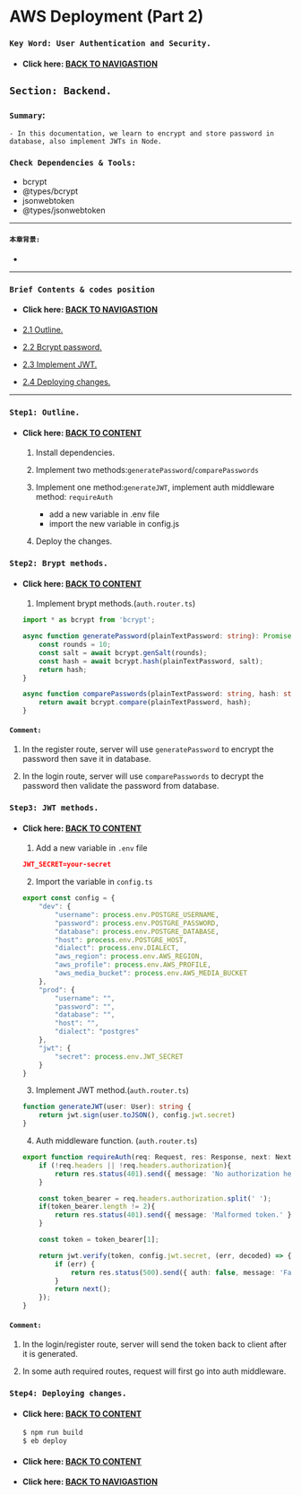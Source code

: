 # AWS Deployment (Part 2)

### `Key Word: User Authentication and Security.`

- #### Click here: [BACK TO NAVIGASTION](https://github.com/DonghaoWu/WebDev-tools-demo/blob/master/README.md)

## `Section: Backend.`

### `Summary`: 
    - In this documentation, we learn to encrypt and store password in database, also implement JWTs in Node.

### `Check Dependencies & Tools:`

- bcrypt
- @types/bcrypt
- jsonwebtoken
- @types/jsonwebtoken

------------------------------------------------------------

#### `本章背景: `
- 
------------------------------------------------------------

### <span id="2.0">`Brief Contents & codes position`</span>

- #### Click here: [BACK TO NAVIGASTION](https://github.com/DonghaoWu/WebDev-tools-demo/blob/master/README.md)

- [2.1 Outline.](#2.1)
- [2.2 Bcrypt password.](#2.2)
- [2.3 Implement JWT.](#2.3)
- [2.4 Deploying changes.](#2.4)

------------------------------------------------------------

### <span id="2.1">`Step1: Outline.`</span>

- #### Click here: [BACK TO CONTENT](#2.0)

    1. Install dependencies.

    2. Implement two methods:`generatePassword`/`comparePasswords`

    3. Implement one method:`generateJWT`, implement auth middleware method: `requireAuth`
        - add a new variable in .env file
        - import the new variable in config.js
    
    4. Deploy the changes.


### <span id="2.2">`Step2: Brypt methods.`</span>

- #### Click here: [BACK TO CONTENT](#2.0)

    1. Implement brypt methods.(`auth.router.ts`)

    ```ts
    import * as bcrypt from 'bcrypt';

    async function generatePassword(plainTextPassword: string): Promise<string> {
        const rounds = 10;
        const salt = await bcrypt.genSalt(rounds);
        const hash = await bcrypt.hash(plainTextPassword, salt);
        return hash;
    }

    async function comparePasswords(plainTextPassword: string, hash: string): Promise<boolean> {
        return await bcrypt.compare(plainTextPassword, hash);
    }
    ```

#### `Comment:`
1. In the register route, server will use `generatePassword` to encrypt the password then save it in database.

2. In the login route, server will use `comparePasswords` to decrypt the password then validate the password from database.

### <span id="2.3">`Step3: JWT methods.`</span>

- #### Click here: [BACK TO CONTENT](#2.0)

    1. Add a new variable in `.env` file

    ```json
    JWT_SECRET=your-secret
    ```

    2. Import the variable in `config.ts`

    ```js
    export const config = {
        "dev": {
            "username": process.env.POSTGRE_USERNAME,
            "password": process.env.POSTGRE_PASSWORD,
            "database": process.env.POSTGRE_DATABASE,
            "host": process.env.POSTGRE_HOST,
            "dialect": process.env.DIALECT,
            "aws_region": process.env.AWS_REGION,
            "aws_profile": process.env.AWS_PROFILE,
            "aws_media_bucket": process.env.AWS_MEDIA_BUCKET
        },
        "prod": {
            "username": "",
            "password": "",
            "database": "",
            "host": "",
            "dialect": "postgres"
        },
        "jwt": {
            "secret": process.env.JWT_SECRET
        }
    }
    ```

    3. Implement JWT method.(`auth.router.ts`)

    ```ts
    function generateJWT(user: User): string {
        return jwt.sign(user.toJSON(), config.jwt.secret)
    }
    ```

    4. Auth middleware function. (`auth.router.ts`)

    ```ts
    export function requireAuth(req: Request, res: Response, next: NextFunction) {
        if (!req.headers || !req.headers.authorization){
            return res.status(401).send({ message: 'No authorization headers.' });
        }

        const token_bearer = req.headers.authorization.split(' ');
        if(token_bearer.length != 2){
            return res.status(401).send({ message: 'Malformed token.' });
        }

        const token = token_bearer[1];

        return jwt.verify(token, config.jwt.secret, (err, decoded) => {
            if (err) {
                return res.status(500).send({ auth: false, message: 'Failed to authenticate.' });
            }
            return next();
        });
    }
    ```

#### `Comment:`
1. In the login/register route, server will send the token back to client after it is generated.

2. In some auth required routes, request will first go into auth middleware.
    
### <span id="2.4">`Step4: Deploying changes.`</span>

- #### Click here: [BACK TO CONTENT](#2.0)

    ```bash
    $ npm run build
    $ eb deploy
    ```

- #### Click here: [BACK TO CONTENT](#2.0)
- #### Click here: [BACK TO NAVIGASTION](https://github.com/DonghaoWu/WebDev-tools-demo/blob/master/README.md)
